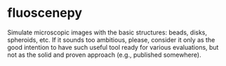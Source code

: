 # fluoscenepy
Simulate microscopic images with the basic structures: beads, disks, spheroids, etc. If it sounds too ambitious, please, consider it only as the good intention to have such useful tool ready for various evaluations, but not as the solid and proven approach (e.g., published somewhere).
